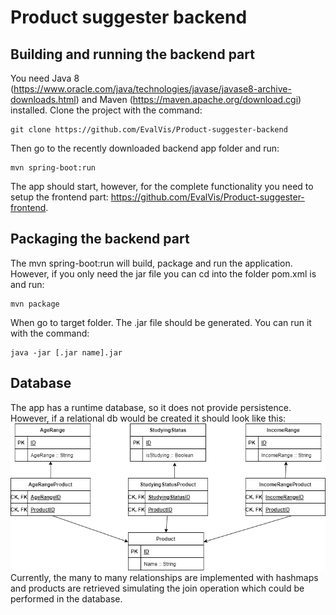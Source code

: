 # Product suggester backend

## Building and running the backend part
You need  Java 8 (https://www.oracle.com/java/technologies/javase/javase8-archive-downloads.html) and Maven (https://maven.apache.org/download.cgi) installed.
Clone the project with the command:
```
git clone https://github.com/EvalVis/Product-suggester-backend
```
Then go to the recently downloaded backend app folder and run:
```
mvn spring-boot:run
```
The app should start, however, for the complete functionality you need to setup the frontend part: https://github.com/EvalVis/Product-suggester-frontend.

## Packaging the backend part
The mvn spring-boot:run will build, package and run the application. However, if you only need the jar file you can cd into the folder pom.xml is and run:
```
mvn package
```
When go to target folder. The .jar file should be generated. You can run it with the command:
```
java -jar [.jar name].jar
```
## Database
The app has a runtime database, so it does not provide persistence.
However, if a relational db would be created it should look like this:
![Current database](dbDiagram.drawio.png)
<br />
Currently, the many to many relationships are implemented with hashmaps and products are retrieved simulating the join operation which could be performed in the database.